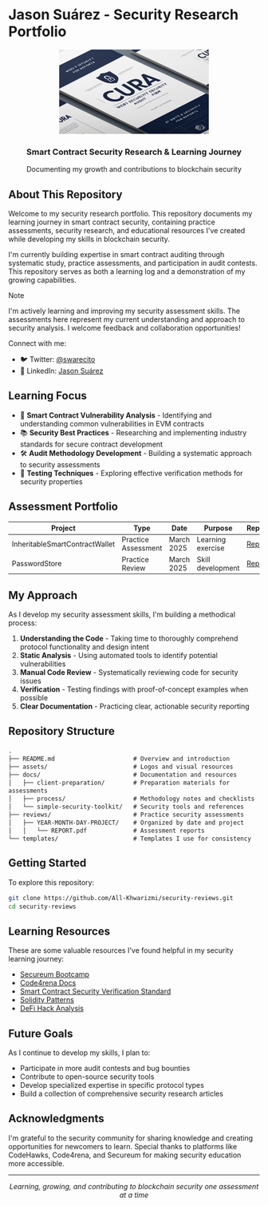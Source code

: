 # Jason Suárez - Security Research Portfolio

<div align="center">
  <img src="https://github.com/All-Khwarizmi/security-reviews/blob/main/assets/logo.png" alt="Cura Security Logo" width="300px">
  <h3>Smart Contract Security Research & Learning Journey</h3>
  <p>Documenting my growth and contributions to blockchain security</p>
</div>

## About This Repository

Welcome to my security research portfolio. This repository documents my learning journey in smart contract security, containing practice assessments, security research, and educational resources I've created while developing my skills in blockchain security.

I'm currently building expertise in smart contract auditing through systematic study, practice assessments, and participation in audit contests. This repository serves as both a learning log and a demonstration of my growing capabilities.

> [!NOTE]
> I'm actively learning and improving my security assessment skills. The assessments here represent my current understanding and approach to security analysis. I welcome feedback and collaboration opportunities!
> 
> Connect with me:
> - 🐦 Twitter: [@swarecito](https://twitter.com/swarecito)
> - 💼 LinkedIn: [Jason Suárez](https://www.linkedin.com/in/jason-suarez/)

## Learning Focus

- 🔎 **Smart Contract Vulnerability Analysis** - Identifying and understanding common vulnerabilities in EVM contracts
- 📚 **Security Best Practices** - Researching and implementing industry standards for secure contract development
- 🛠️ **Audit Methodology Development** - Building a systematic approach to security assessments
- 🧪 **Testing Techniques** - Exploring effective verification methods for security properties

## Assessment Portfolio

| Project | Type | Date | Purpose | Report |
|---------|------|------|---------|--------|
| InheritableSmartContractWallet | Practice Assessment | March 2025 | Learning exercise | [Report](./reviews/2025-03-13-inherited-wallet/2025-03-13-inheritable-smart-contract-wallet.pdf) |
| PasswordStore | Practice Review | March 2025 | Skill development | [Report](./reviews/2025-03-09-password-store/2025-03-09-password-store-audit.pdf) |

## My Approach

As I develop my security assessment skills, I'm building a methodical process:

1. **Understanding the Code** - Taking time to thoroughly comprehend protocol functionality and design intent
2. **Static Analysis** - Using automated tools to identify potential vulnerabilities
3. **Manual Code Review** - Systematically reviewing code for security issues
4. **Verification** - Testing findings with proof-of-concept examples when possible
5. **Clear Documentation** - Practicing clear, actionable security reporting

## Repository Structure

```
.
├── README.md                      # Overview and introduction
├── assets/                        # Logos and visual resources
├── docs/                          # Documentation and resources
│   ├── client-preparation/        # Preparation materials for assessments
│   ├── process/                   # Methodology notes and checklists
│   └── simple-security-toolkit/   # Security tools and references
├── reviews/                       # Practice security assessments
│   ├── YEAR-MONTH-DAY-PROJECT/    # Organized by date and project
│   │   └── REPORT.pdf             # Assessment reports
└── templates/                     # Templates I use for consistency
```

## Getting Started

To explore this repository:

```bash
git clone https://github.com/All-Khwarizmi/security-reviews.git
cd security-reviews
```

## Learning Resources

These are some valuable resources I've found helpful in my security learning journey:

- [Secureum Bootcamp](https://secureum.xyz/)
- [Code4rena Docs](https://docs.code4rena.com/)
- [Smart Contract Security Verification Standard](https://github.com/securing/SCSVS)
- [Solidity Patterns](https://github.com/fravoll/solidity-patterns)
- [DeFi Hack Analysis](https://web3sec.notion.site/)

## Future Goals

As I continue to develop my skills, I plan to:

- Participate in more audit contests and bug bounties
- Contribute to open-source security tools
- Develop specialized expertise in specific protocol types
- Build a collection of comprehensive security research articles

## Acknowledgments

I'm grateful to the security community for sharing knowledge and creating opportunities for newcomers to learn. Special thanks to platforms like CodeHawks, Code4rena, and Secureum for making security education more accessible.

---

<p align="center">
  <i>Learning, growing, and contributing to blockchain security one assessment at a time</i>
</p>
